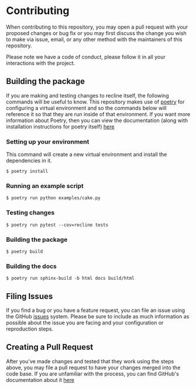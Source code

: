 # Contributing

When contributing to this repository, you may open a pull request with your proposed changes or bug fix or you may first discuss the change you wish to make via issue,
email, or any other method with the maintainers of this repository.

Please note we have a code of conduct, please follow it in all your interactions with the project.

## Building the package

If you are making and testing changes to recline itself, the following commands
will be useful to know. This repository makes use of [poetry](https://github.com/python-poetry/poetry)
for configuring a virtual environment and so the commands below will reference
it so that they are run inside of that environment. If you want more information
about Poetry, then you can view the documentation (along with installation instructions
for poetry itself) [here](https://python-poetry.org/docs/basic-usage/)

### Setting up your environment

This command will create a new virtual environment and install the dependencies
in it.

```
$ poetry install
```

### Running an example script
```
$ poetry run python examples/cake.py
```

### Testing changes

```
$ poetry run pytest --cov=recline tests
```

### Building the package

```
$ poetry build
```

### Building the docs

```
$ poetry run sphinx-build -b html docs build/html
```

## Filing Issues

If you find a bug or you have a feature request, you can file an issue using the
GitHub [issues](https://github.com/NetApp/recline/issues) system. Please be sure to include as much information as possible about the issue you are facing and your configuration or reproduction steps.

## Creating a Pull Request

After you've made changes and tested that they work using the steps above, you may file a pull request to have your changes merged into the code base. If you are unfamiliar with the process, you can find GitHub's documentation about it [here](https://help.github.com/en/github/collaborating-with-issues-and-pull-requests/creating-a-pull-request)
